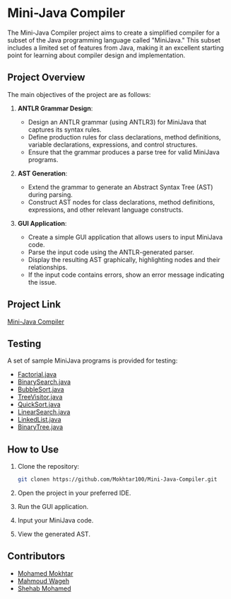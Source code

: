 # Mini-Java Compiler

The Mini-Java Compiler project aims to create a simplified compiler for a subset of the Java programming language called \"MiniJava.\" This subset includes a limited set of features from Java, making it an excellent starting point for learning about compiler design and implementation.

## Project Overview

The main objectives of the project are as follows:

1. **ANTLR Grammar Design**:
   - Design an ANTLR grammar (using ANTLR3) for MiniJava that captures its syntax rules.
   - Define production rules for class declarations, method definitions, variable declarations, expressions, and control structures.
   - Ensure that the grammar produces a parse tree for valid MiniJava programs.

2. **AST Generation**:
   - Extend the grammar to generate an Abstract Syntax Tree (AST) during parsing.
   - Construct AST nodes for class declarations, method definitions, expressions, and other relevant language constructs.

3. **GUI Application**:
   - Create a simple GUI application that allows users to input MiniJava code.
   - Parse the input code using the ANTLR-generated parser.
   - Display the resulting AST graphically, highlighting nodes and their relationships.
   - If the input code contains errors, show an error message indicating the issue.

## Project Link

[Mini-Java Compiler](https://www.cambridge.org/resources/052182060X/MCIIJ2e/)

## Testing

A set of sample MiniJava programs is provided for testing:

- [Factorial.java](https://www.cambridge.org/resources/052182060X/MCIIJ2e/programs/Factorial.java)
- [BinarySearch.java](https://www.cambridge.org/resources/052182060X/MCIIJ2e/programs/BinarySearch.java)
- [BubbleSort.java](https://www.cambridge.org/resources/052182060X/MCIIJ2e/programs/BubbleSort.java)
- [TreeVisitor.java](https://www.cambridge.org/resources/052182060X/MCIIJ2e/programs/TreeVisitor.java)
- [QuickSort.java](https://www.cambridge.org/resources/052182060X/MCIIJ2e/programs/QuickSort.java)
- [LinearSearch.java](https://www.cambridge.org/resources/052182060X/MCIIJ2e/programs/LinearSearch.java)
- [LinkedList.java](https://www.cambridge.org/resources/052182060X/MCIIJ2e/programs/LinkedList.java)
- [BinaryTree.java](https://www.cambridge.org/resources/052182060X/MCIIJ2e/programs/BinaryTree.java)

## How to Use

1. Clone the repository:
   ```bash
   git clonen https://github.com/Mokhtar100/Mini-Java-Compiler.git

2. Open the project in your preferred IDE.

3. Run the GUI application.

4. Input your MiniJava code.

5. View the generated AST.

## Contributors

- [Mohamed Mokhtar](https://github.com/Mokhtar100)
- [Mahmoud Wageh](https://github.com/mahmoud-cr7)
- [Shehab Mohamed](https://github.com/ShehabM0)
